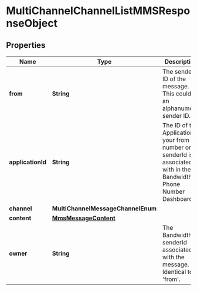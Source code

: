 

# MultiChannelChannelListMMSResponseObject


## Properties

| Name | Type | Description | Notes |
|------------ | ------------- | ------------- | -------------|
|**from** | **String** | The sender ID of the message. This could be an alphanumeric sender ID. |  |
|**applicationId** | **String** | The ID of the Application your from number or senderId is associated with in the Bandwidth Phone Number Dashboard. |  |
|**channel** | **MultiChannelMessageChannelEnum** |  |  |
|**content** | [**MmsMessageContent**](MmsMessageContent.md) |  |  |
|**owner** | **String** | The Bandwidth senderId associated with the message. Identical to &#39;from&#39;. |  |




